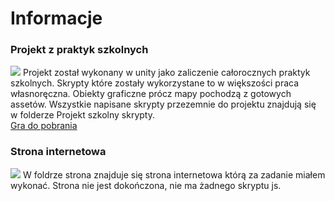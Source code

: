 <h1> Informacje </h1>


<h3>Projekt z praktyk szkolnych</h3>

<img src="https://user-images.githubusercontent.com/99731335/220291533-cf79eece-8179-4331-aefe-4a738b46eec3.png">
Projekt został wykonany w unity jako zaliczenie całorocznych praktyk szkolnych. Skrypty które zostały wykorzystane to w większości praca własnoręczna. Obiekty graficzne prócz mapy pochodzą z gotowych assetów. Wszystkie napisane skrypty przezemnie do projektu znajdują się w folderze Projekt szkolny skrypty. 
<br>
<a href="https://drive.google.com/drive/folders/1If-aasu4jHIoOVZFVo97b2268dhIvwx5?usp=sharing">Gra do pobrania</a>

<h3>Strona internetowa</h3>

<img src="https://user-images.githubusercontent.com/99731335/220346685-13daa856-fec1-4a55-9794-b119408bcccc.png">
W foldrze strona znajduje się strona internetowa którą za zadanie miałem wykonać. Strona nie jest dokończona, nie ma żadnego skryptu js.
